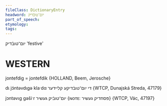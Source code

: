 ```yaml
---
fileClass: DictionaryEntry
headword: יום־טובֿדיק
part_of_speech: 
etymology: 
tags: 
---
```

יום־טובֿדיק
'festive'

WESTERN
========

jontefdig = jontefdik {HOLLAND, Beem, Jerosche}

dɩ jɔ́ntəvdɩgə klaˑdα די יום־טובֿדיקע קליידער {WTCP, Dunajská Streda, 47179}

jɔntəvɩg gəšiˑr יום־טובֿיק געשיר {ɴᴏᴛᴇ: פּסחדיק געשיר} {WTCP, Vác, 47197}
